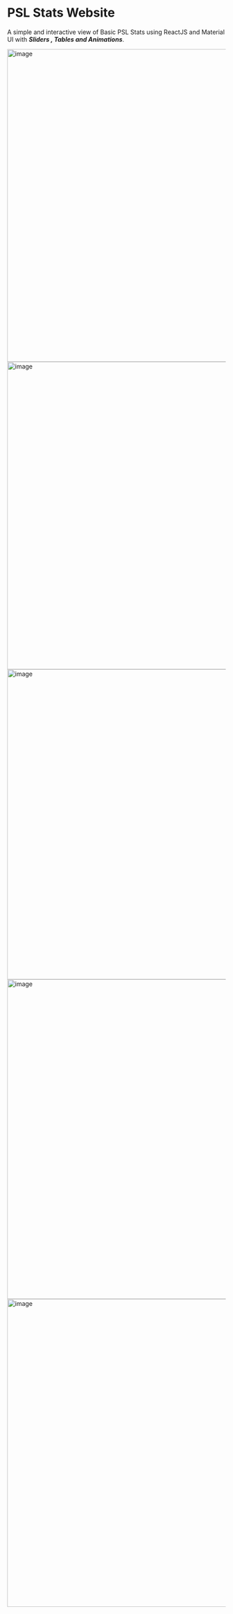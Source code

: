 # PSL Stats Website

A simple and interactive view of Basic PSL Stats using ReactJS and Material UI with ***Sliders , Tables and Animations***.


<img width="1592" height="721" alt="image" src="https://github.com/user-attachments/assets/f75c640f-28a9-452f-8cfe-ec8e1b413305" />


<img width="1593" height="709" alt="image" src="https://github.com/user-attachments/assets/bfb30db0-e102-4472-af25-d18cad554642" />

<img width="1591" height="715" alt="image" src="https://github.com/user-attachments/assets/dd0b6925-096d-4648-b7da-9756395d4986" />


<img width="1599" height="737" alt="image" src="https://github.com/user-attachments/assets/dc03abc5-1248-4395-8316-ea1529ed1968" />

<img width="1595" height="710" alt="image" src="https://github.com/user-attachments/assets/0da319b7-51c6-4445-aabc-815f8dd62a0c" />



